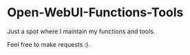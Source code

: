 # Open-WebUI-Functions-Tools
Just a spot where I maintain my functions and tools. 

Feel free to make requests :). 
